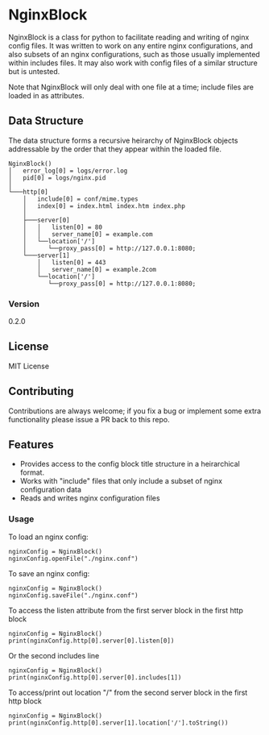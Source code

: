 # NginxBlock

NginxBlock is a class for python to facilitate reading and writing of nginx config files. It was written to work on any entire nginx configurations, and also subsets of an nginx configurations, such as those usually implemented within includes files. It may also work with config files of a similar structure but is untested. 

Note that NginxBlock will only deal with one file at a time; include files are loaded in as attributes.

## Data Structure
The data structure forms a recursive heirarchy of NginxBlock objects addressable by the order that they appear within the loaded file.
```
NginxBlock()
│   error_log[0] = logs/error.log
│   pid[0] = logs/nginx.pid
│
└───http[0]
    │   include[0] = conf/mime.types
    │   index[0] = index.html index.htm index.php
    │
    ├───server[0]
    │   │   listen[0] = 80
    │   │   server_name[0] = example.com
    │   └──location['/']
    │      └──proxy_pass[0] = http://127.0.0.1:8080;
    └───server[1]
        │   listen[0] = 443
        │   server_name[0] = example.2com
        └──location['/']
           └──proxy_pass[0] = http://127.0.0.1:8080;
```

### Version
0.2.0

## License
MIT License

## Contributing
Contributions are always welcome; if you fix a bug or implement some extra functionality please issue a PR back to this repo.

## Features
  - Provides access to the config block title structure in a heirarchical format. 
  - Works with "include" files that only include a subset of nginx configuration data
  - Reads and writes nginx configuration files


### Usage

To load an nginx config:
```
nginxConfig = NginxBlock()
nginxConfig.openFile("./nginx.conf")
````

To save an nginx config:
```
nginxConfig = NginxBlock()
nginxConfig.saveFile("./nginx.conf")
````

To access the listen attribute from the first server block in the first http block
```
nginxConfig = NginxBlock()
print(nginxConfig.http[0].server[0].listen[0])
````
Or the second includes line
```
nginxConfig = NginxBlock()
print(nginxConfig.http[0].server[0].includes[1])
````

To access/print out location "/" from the second server block in the first http block
```
nginxConfig = NginxBlock()
print(nginxConfig.http[0].server[1].location['/'].toString())
```

